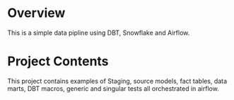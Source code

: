 Overview
========

This is a simple data pipline using DBT, Snowflake and Airflow.

Project Contents
================

This project contains examples of Staging, source models, fact tables, data marts, DBT macros, generic and singular tests all orchestrated in airflow.
